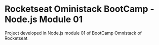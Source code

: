 # Rocketseat Oministack BootCamp - Node.js Module 01

 Project developed in Node.js module 01 of BootCamp Omnistack of Rocketseat.
 
